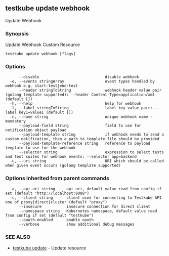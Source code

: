 
<head>
  <meta name="og:type" content="reference-doc" />
</head>

## testkube update webhook

Update Webhook

### Synopsis

Update Webhook Custom Resource

```
testkube update webhook [flags]
```

### Options

```
      --disable                             disable webhook
  -e, --events stringArray                  event types handled by webhook e.g. start-test|end-test
      --header stringToString               webhook header value pair (golang template supported): --header Content-Type=application/xml (default [])
  -h, --help                                help for webhook
  -l, --label stringToString                label key value pair: --label key1=value1 (default [])
  -n, --name string                         unique webhook name - mandatory
      --payload-field string                field to use for notification object payload
      --payload-template string             if webhook needs to send a custom notification, then a path to template file should be provided
      --payload-template-reference string   reference to payload template to use for the webhook
      --selector string                     expression to select tests and test suites for webhook events: --selector app=backend
  -u, --uri string                          URI which should be called when given event occurs (golang template supported)
```

### Options inherited from parent commands

```
  -a, --api-uri string     api uri, default value read from config if set (default "http://localhost:8088")
  -c, --client string      client used for connecting to Testkube API one of proxy|direct|cluster (default "proxy")
      --insecure           insecure connection for direct client
      --namespace string   Kubernetes namespace, default value read from config if set (default "testkube")
      --oauth-enabled      enable oauth
      --verbose            show additional debug messages
```

### SEE ALSO

* [testkube update](testkube_update.md)	 - Update resource


